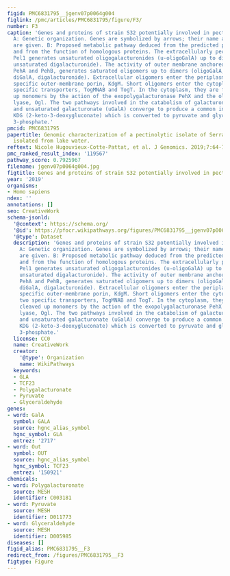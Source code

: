 ```yaml
---
figid: PMC6831795__jgenv07p0064g004
figlink: /pmc/articles/PMC6831795/figure/F3/
number: F3
caption: 'Genes and proteins of strain S32 potentially involved in pectin catabolism.
  A: Genetic organization. Genes are symbolized by arrows; their name and ID number
  are given. B: Proposed metabolic pathway deduced from the predicted protein localization
  and from the function of homologous proteins. The extracellularly pectate lyase
  Pel1 generates unsaturated oligogalacturonides (u-oligoGalA) up to dimers (u-diGalA,
  unsaturated digalacturonide). The activity of outer membrane anchored polygalacturonases,
  PehA and PehB, generates saturated oligomers up to dimers (oligoGalA, oligogalacturonides;
  diGalA, digalacturonide). Extracellular oligomers enter the periplasm using the
  specific outer-membrane porin, KdgM. Short oligomers enter the cytoplasm using two
  specific transporters, TogMNAB and TogT. In the cytoplasm, they are further cleaved
  up monomers by the action of the exopolygalacturonase PehX and the oligogalacturonate
  lyase, Ogl. The two pathways involved in the catabolism of galacturonate (GalA)
  and unsaturated galacturonate (uGalA) converge to produce a common intermediate,
  KDG (2-keto-3-deoxygluconate) which is converted to pyruvate and glyceraldehyde
  3-phosphate.'
pmcid: PMC6831795
papertitle: Genomic characterization of a pectinolytic isolate of Serratia oryzae
  isolated from lake water.
reftext: Nicole Hugouvieux-Cotte-Pattat, et al. J Genomics. 2019;7:64-72.
pmc_ranked_result_index: '119567'
pathway_score: 0.7925967
filename: jgenv07p0064g004.jpg
figtitle: Genes and proteins of strain S32 potentially involved in pectin catabolism
year: '2019'
organisms:
- Homo sapiens
ndex: ''
annotations: []
seo: CreativeWork
schema-jsonld:
  '@context': https://schema.org/
  '@id': https://pfocr.wikipathways.org/figures/PMC6831795__jgenv07p0064g004.html
  '@type': Dataset
  description: 'Genes and proteins of strain S32 potentially involved in pectin catabolism.
    A: Genetic organization. Genes are symbolized by arrows; their name and ID number
    are given. B: Proposed metabolic pathway deduced from the predicted protein localization
    and from the function of homologous proteins. The extracellularly pectate lyase
    Pel1 generates unsaturated oligogalacturonides (u-oligoGalA) up to dimers (u-diGalA,
    unsaturated digalacturonide). The activity of outer membrane anchored polygalacturonases,
    PehA and PehB, generates saturated oligomers up to dimers (oligoGalA, oligogalacturonides;
    diGalA, digalacturonide). Extracellular oligomers enter the periplasm using the
    specific outer-membrane porin, KdgM. Short oligomers enter the cytoplasm using
    two specific transporters, TogMNAB and TogT. In the cytoplasm, they are further
    cleaved up monomers by the action of the exopolygalacturonase PehX and the oligogalacturonate
    lyase, Ogl. The two pathways involved in the catabolism of galacturonate (GalA)
    and unsaturated galacturonate (uGalA) converge to produce a common intermediate,
    KDG (2-keto-3-deoxygluconate) which is converted to pyruvate and glyceraldehyde
    3-phosphate.'
  license: CC0
  name: CreativeWork
  creator:
    '@type': Organization
    name: WikiPathways
  keywords:
  - GLA
  - TCF23
  - Polygalacturonate
  - Pyruvate
  - Glyceraldehyde
genes:
- word: GalA
  symbol: GALA
  source: hgnc_alias_symbol
  hgnc_symbol: GLA
  entrez: '2717'
- word: Out
  symbol: OUT
  source: hgnc_alias_symbol
  hgnc_symbol: TCF23
  entrez: '150921'
chemicals:
- word: Polygalacturonate
  source: MESH
  identifier: C003181
- word: Pyruvate
  source: MESH
  identifier: D011773
- word: Glyceraldehyde
  source: MESH
  identifier: D005985
diseases: []
figid_alias: PMC6831795__F3
redirect_from: /figures/PMC6831795__F3
figtype: Figure
---
```

